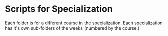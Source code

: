 # Scripts for Specialization
Each folder is for a different course in the specialization. Each specialization has it's own sub-folders of the weeks (numbered by the course.)
